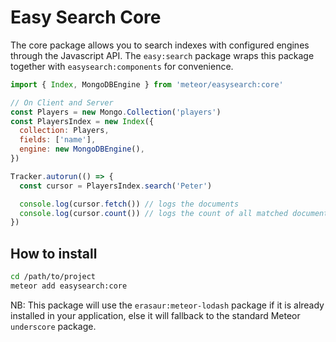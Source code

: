 Easy Search Core
=====================

The core package allows you to search indexes with configured engines through the Javascript API. The `easy:search` package wraps this package together with `easysearch:components` for convenience.

```javascript
import { Index, MongoDBEngine } from 'meteor/easysearch:core'

// On Client and Server
const Players = new Mongo.Collection('players')
const PlayersIndex = new Index({
  collection: Players,
  fields: ['name'],
  engine: new MongoDBEngine(),
})

Tracker.autorun(() => {
  const cursor = PlayersIndex.search('Peter')

  console.log(cursor.fetch()) // logs the documents
  console.log(cursor.count()) // logs the count of all matched documents
})
```

## How to install

```sh
cd /path/to/project
meteor add easysearch:core
```

NB: This package will use the `erasaur:meteor-lodash` package if it is already installed in your application, else it will fallback to the standard Meteor `underscore` package.
